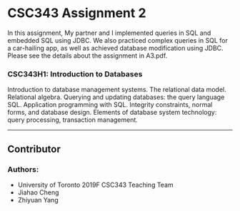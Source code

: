 # CSC343 Assignment 2
In this assignment, My partner and I implemented queries in SQL and embedded SQL using JDBC.
We also practiced complex queries in SQL for a car-hailing app, as well as achieved database modification using JDBC.
Please see the details about the assignment in A3.pdf.

### CSC343H1: Introduction to Databases
Introduction to database management systems. The relational data model. Relational algebra. Querying and updating databases: the query language SQL. Application programming with SQL. Integrity constraints, normal forms, and database design. Elements of database system technology: query processing, transaction management.

----
## Contributor
### Authors:
* University of Toronto 2019F CSC343 Teaching Team
* Jiahao Cheng
* Zhiyuan Yang
